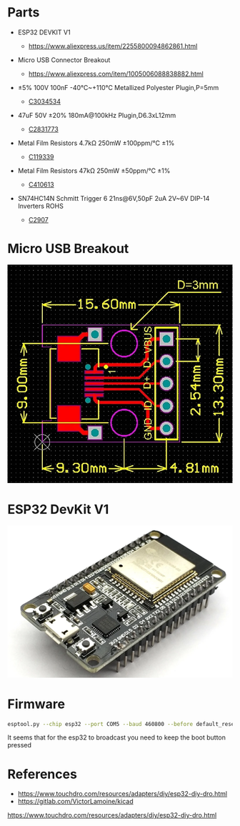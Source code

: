 

# Parts

* ESP32 DEVKIT V1
    - https://www.aliexpress.us/item/2255800094862861.html

* Micro USB Connector Breakout 

  - https://www.aliexpress.com/item/1005006088838882.html

* ±5% 100V 100nF -40℃~+110℃ Metallized Polyester Plugin,P=5mm

    - [C3034534](https://www.lcsc.com/product-detail/Film-Capacitors_KNSCHA-MEB104J100V82CB0018_C3034534.html)

* 47uF 50V ±20% 180mA@100kHz Plugin,D6.3xL12mm 

    - [C2831773](https://www.lcsc.com/product-detail/Aluminum-Electrolytic-Capacitors-Leaded_KNSCHA-03EC0571_C2831773.html)

* Metal Film Resistors 4.7kΩ 250mW ±100ppm/℃ ±1%
 
    - [C119339](https://www.lcsc.com/product-detail/Through-Hole-Resistors_CCO-Chian-Chia-Elec-MF1-4W-4-7K-1-T_C119339.html)

* Metal Film Resistors 47kΩ 250mW ±50ppm/℃ ±1%

    - [C410613](https://www.lcsc.com/product-detail/Through-Hole-Resistors_TyoHM-RN-1-4W-47K-F-T-B-A1_C410613.html)

* SN74HC14N Schmitt Trigger 6 21ns@6V,50pF 2uA 2V~6V DIP-14 Inverters ROHS

    - [C2907](https://www.lcsc.com/product-detail/Inverters_Texas-Instruments-SN74HC14N_C2907.html)


# Micro USB Breakout

![./touchdro-board/touchdro-board/MicroUSB-Breakout/micro-usb-breakout.png](./touchdro-board/MicroUSB-Breakout/micro-usb-breakout.png)

# ESP32 DevKit V1

![./touchdro-board/ESP32-Devkit-V1/esp32.png](./touchdro-board/ESP32-Devkit-V1/esp32.png)


# Firmware

```bash
esptool.py --chip esp32 --port COM5 --baud 460800 --before default_reset --after hard_reset write_flash --flash_mode dio --flash_size detect --flash_freq 40m 0x1000 bootloader.bin 0x8000 partition-table.bin 0x10000 touchdro-diy-universal-1.6.bin
```



It seems that for the esp32 to broadcast you need to keep the boot 
button pressed


# References

- https://www.touchdro.com/resources/adapters/diy/esp32-diy-dro.html
- https://gitlab.com/VictorLamoine/kicad

https://www.touchdro.com/resources/adapters/diy/esp32-diy-dro.html
